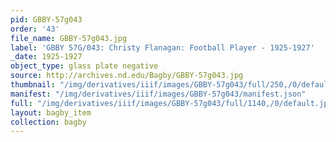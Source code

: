 ```yaml
---
pid: GBBY-57g043
order: '43'
file_name: GBBY-57g043.jpg
label: 'GBBY 57G/043: Christy Flanagan: Football Player - 1925-1927'
_date: 1925-1927
object_type: glass plate negative
source: http://archives.nd.edu/Bagby/GBBY-57g043.jpg
thumbnail: "/img/derivatives/iiif/images/GBBY-57g043/full/250,/0/default.jpg"
manifest: "/img/derivatives/iiif/images/GBBY-57g043/manifest.json"
full: "/img/derivatives/iiif/images/GBBY-57g043/full/1140,/0/default.jpg"
layout: bagby_item
collection: bagby
---
```

